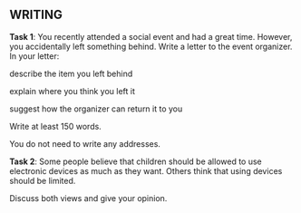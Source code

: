 ## **WRITING**

**Task 1**: You recently attended a social event and had a great time. However, you accidentally left something behind. Write a letter to the event organizer. In your letter: 

describe the item you left behind 

explain where you think you left it 

suggest how the organizer can return it to you 

Write at least 150 words. 

You do not need to write any addresses. 

**Task 2**: Some people believe that children should be allowed to use electronic devices as much as they want. Others think that using devices should be limited. 

Discuss both views and give your opinion.
